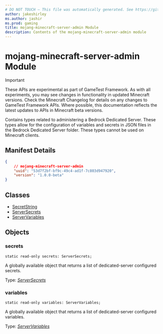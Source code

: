 ```yaml
---
# DO NOT TOUCH — This file was automatically generated. See https://github.com/Mojang/MinecraftScriptingApiDocsGenerator to modify descriptions, examples, etc.
author: jakeshirley
ms.author: jashir
ms.prod: gaming
title: mojang-minecraft-server-admin Module
description: Contents of the mojang-minecraft-server-admin module
---
```

# mojang-minecraft-server-admin Module
>[!IMPORTANT]
>These APIs are experimental as part of GameTest Framework. As with all experiments, you may see changes in functionality in updated Minecraft versions. Check the Minecraft Changelog for details on any changes to GameTest Framework APIs. Where possible, this documentation reflects the latest updates to APIs in Minecraft beta versions.

Contains types related to administering a Bedrock Dedicated Server. These types allow for the configuration of variables and secrets in JSON files in the Bedrock Dedicated Server folder. These types cannot be used on Minecraft clients.

## Manifest Details
```json
{
    // mojang-minecraft-server-admin
    "uuid": "53d7f2bf-bf9c-49c4-ad1f-7c803d947920",
    "version": "1.0.0-beta"
}
```

## Classes
- [SecretString](SecretString.md)
- [ServerSecrets](ServerSecrets.md)
- [ServerVariables](ServerVariables.md)

## Objects
### **secrets**
`static read-only secrets: ServerSecrets;`

A globally available object that returns a list of dedicated-server configured secrets.

Type: [*ServerSecrets*](ServerSecrets.md)

### **variables**
`static read-only variables: ServerVariables;`

A globally available object that returns a list of dedicated-server configured variables.

Type: [*ServerVariables*](ServerVariables.md)

